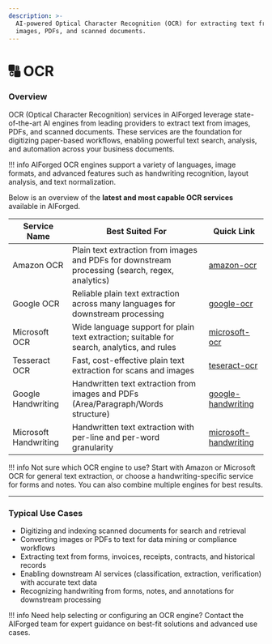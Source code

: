 ```yaml
---
description: >-
  AI-powered Optical Character Recognition (OCR) for extracting text from
  images, PDFs, and scanned documents.
---
```


# 🔠 OCR

### Overview

OCR (Optical Character Recognition) services in AIForged leverage state-of-the-art AI engines from leading providers to extract text from images, PDFs, and scanned documents. These services are the foundation for digitizing paper-based workflows, enabling powerful text search, analysis, and automation across your business documents.

!!! info
    AIForged OCR engines support a variety of languages, image formats, and advanced features such as handwriting recognition, layout analysis, and text normalization.

Below is an overview of the **latest and most capable OCR services** available in AIForged.

| Service Name          | Best Suited For                                                                                 | Quick Link               |
| --------------------- | ----------------------------------------------------------------------------------------------- | ------------------------ |
| Amazon OCR            | Plain text extraction from images and PDFs for downstream processing (search, regex, analytics) | [amazon-ocr](amazon-ocr.md)            |
| Google OCR            | Reliable plain text extraction across many languages for downstream processing                  | [google-ocr](google-ocr.md)            |
| Microsoft OCR         | Wide language support for plain text extraction; suitable for search, analytics, and rules      | [microsoft-ocr](microsoft-ocr.md )        |
| Tesseract OCR         | Fast, cost-effective plain text extraction for scans and images                                 | [teseract-ocr](teseract-ocr.md)          |
| Google Handwriting    | Handwritten text extraction from images and PDFs (Area/Paragraph/Words structure)               | [google-handwriting](google-handwriting.md)    |
| Microsoft Handwriting | Handwritten text extraction with per-line and per-word granularity                              | [microsoft-handwriting](microsoft-handwriting.md) |

!!! info
    Not sure which OCR engine to use? Start with Amazon or Microsoft OCR for general text extraction, or choose a handwriting-specific service for forms and notes. You can also combine multiple engines for best results.

***

### Typical Use Cases

* Digitizing and indexing scanned documents for search and retrieval
* Converting images or PDFs to text for data mining or compliance workflows
* Extracting text from forms, invoices, receipts, contracts, and historical records
* Enabling downstream AI services (classification, extraction, verification) with accurate text data
* Recognizing handwriting from forms, notes, and annotations for downstream processing

!!! info
    Need help selecting or configuring an OCR engine? Contact the AIForged team for expert guidance on best-fit solutions and advanced use cases.


